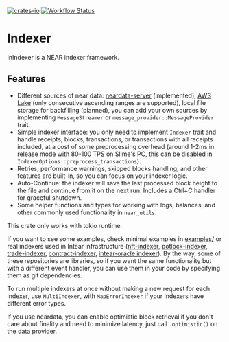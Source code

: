 [![crates-io](https://img.shields.io/crates/v/inindexer.svg)](https://crates.io/crates/inindexer) [![Workflow Status](https://github.com/INTEARnear/inindexer/actions/workflows/rust.yml/badge.svg)](https://github.com/INTEARnear/inindexer/actions?query=workflow%3A%22main%22)

# Indexer
InIndexer is a NEAR indexer framework.

## Features

- Different sources of near data: [neardata-server](https://github.com/fastnear/neardata-server) (implemented),
  [AWS Lake](https://docs.near.org/concepts/advanced/near-lake-framework) (only consecutive ascending ranges
  are supported), local file storage for backfilling (planned), you can add your own sources by implementing
  `MessageStreamer` or `message_provider::MessageProvider` trait.
- Simple indexer interface: you only need to implement `Indexer` trait and handle receipts, blocks,
  transactions, or transactions with all receipts included, at a cost of some preprocessing overhead (around 1-2ms
  in release mode with 80-100 TPS on Slime's PC, this can be disabled in `IndexerOptions::preprocess_transactions`).
- Retries, performance warnings, skipped blocks handling, and other features are built-in, so you can focus on
  your indexer logic.
- Auto-Continue: the indexer will save the last processed block height to the file and continue from it
  on the next run. Includes a Ctrl+C handler for graceful shutdown.
- Some helper functions and types for working with logs, balances, and other commonly used functionality in
  `near_utils`.

This crate only works with tokio runtime.

If you want to see some examples, check minimal examples in [examples/](examples/) or real indexers used in Intear infrastructure ([nft-indexer](https://github.com/INTEARnear/nft-indexer), [potlock-indexer](https://github.com/INTEARnear/potlock-indexer), [trade-indexer](https://github.com/INTEARnear/trade-indexer), [contract-indexer](https://github.com/INTEARnear/contract-indexer), [intear-oracle indexer](https://github.com/INTEARnear/oracle/tree/main/crates/indexer)). By the way, some of these repositories are libraries, so if you want the same functionality but with a different event handler, you can use them in your code by specifying them as git dependencies.

To run multiple indexers at once without making a new request for each indexer, use `MultiIndexer`, with `MapErrorIndexer` if your indexers have different error types.

If you use neardata, you can enable optimistic block retrieval if you don't care about finality and need to minimize latency, just call `.optimistic()` on the data provider.
